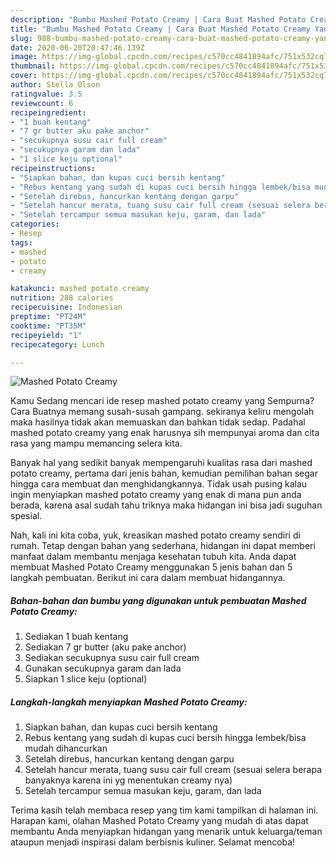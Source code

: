 ```yaml
---
description: "Bumbu Mashed Potato Creamy | Cara Buat Mashed Potato Creamy Yang Enak Dan Lezat"
title: "Bumbu Mashed Potato Creamy | Cara Buat Mashed Potato Creamy Yang Enak Dan Lezat"
slug: 988-bumbu-mashed-potato-creamy-cara-buat-mashed-potato-creamy-yang-enak-dan-lezat
date: 2020-06-20T20:47:46.139Z
image: https://img-global.cpcdn.com/recipes/c570cc4841894afc/751x532cq70/mashed-potato-creamy-foto-resep-utama.jpg
thumbnail: https://img-global.cpcdn.com/recipes/c570cc4841894afc/751x532cq70/mashed-potato-creamy-foto-resep-utama.jpg
cover: https://img-global.cpcdn.com/recipes/c570cc4841894afc/751x532cq70/mashed-potato-creamy-foto-resep-utama.jpg
author: Stella Olson
ratingvalue: 3.5
reviewcount: 6
recipeingredient:
- "1 buah kentang"
- "7 gr butter aku pake anchor"
- "secukupnya susu cair full cream"
- "secukupnya garam dan lada"
- "1 slice keju optional"
recipeinstructions:
- "Siapkan bahan, dan kupas cuci bersih kentang"
- "Rebus kentang yang sudah di kupas cuci bersih hingga lembek/bisa mudah dihancurkan"
- "Setelah direbus, hancurkan kentang dengan garpu"
- "Setelah hancur merata, tuang susu cair full cream (sesuai selera berapa banyaknya karena ini yg menentukan creamy nya)"
- "Setelah tercampur semua masukan keju, garam, dan lada"
categories:
- Resep
tags:
- mashed
- potato
- creamy

katakunci: mashed potato creamy 
nutrition: 288 calories
recipecuisine: Indonesian
preptime: "PT24M"
cooktime: "PT35M"
recipeyield: "1"
recipecategory: Lunch

---
```



![Mashed Potato Creamy](https://img-global.cpcdn.com/recipes/c570cc4841894afc/751x532cq70/mashed-potato-creamy-foto-resep-utama.jpg)

Kamu Sedang mencari ide resep mashed potato creamy yang Sempurna? Cara Buatnya memang susah-susah gampang. sekiranya keliru mengolah maka hasilnya tidak akan memuaskan dan bahkan tidak sedap. Padahal mashed potato creamy yang enak harusnya sih mempunyai aroma dan cita rasa yang mampu memancing selera kita.



Banyak hal yang sedikit banyak mempengaruhi kualitas rasa dari mashed potato creamy, pertama dari jenis bahan, kemudian pemilihan bahan segar hingga cara membuat dan menghidangkannya. Tidak usah pusing kalau ingin menyiapkan mashed potato creamy yang enak di mana pun anda berada, karena asal sudah tahu triknya maka hidangan ini bisa jadi suguhan spesial.


Nah, kali ini kita coba, yuk, kreasikan mashed potato creamy sendiri di rumah. Tetap dengan bahan yang sederhana, hidangan ini dapat memberi manfaat dalam membantu menjaga kesehatan tubuh kita. Anda dapat membuat Mashed Potato Creamy menggunakan 5 jenis bahan dan 5 langkah pembuatan. Berikut ini cara dalam membuat hidangannya.

<!--inarticleads1-->

##### Bahan-bahan dan bumbu yang digunakan untuk pembuatan Mashed Potato Creamy:

1. Sediakan 1 buah kentang
1. Sediakan 7 gr butter (aku pake anchor)
1. Sediakan secukupnya susu cair full cream
1. Gunakan secukupnya garam dan lada
1. Siapkan 1 slice keju (optional)




<!--inarticleads2-->

##### Langkah-langkah menyiapkan Mashed Potato Creamy:

1. Siapkan bahan, dan kupas cuci bersih kentang
1. Rebus kentang yang sudah di kupas cuci bersih hingga lembek/bisa mudah dihancurkan
1. Setelah direbus, hancurkan kentang dengan garpu
1. Setelah hancur merata, tuang susu cair full cream (sesuai selera berapa banyaknya karena ini yg menentukan creamy nya)
1. Setelah tercampur semua masukan keju, garam, dan lada




Terima kasih telah membaca resep yang tim kami tampilkan di halaman ini. Harapan kami, olahan Mashed Potato Creamy yang mudah di atas dapat membantu Anda menyiapkan hidangan yang menarik untuk keluarga/teman ataupun menjadi inspirasi dalam berbisnis kuliner. Selamat mencoba!
